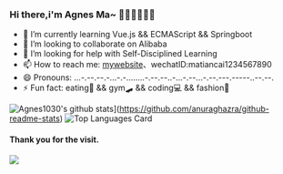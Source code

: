 ### Hi there,i'm Agnes Ma~ 🤏🏾🤩👩🏼‍💻


- 🌱 I’m currently learning Vue.js && ECMAScript && Springboot
- 👯 I’m looking to collaborate on Alibaba
- 🤔 I’m looking for help with Self-Disciplined Learning
- 📫 How to reach me: [mywebsite](https://agnesma.top/)、wechatID:matiancai1234567890
- 😄 Pronouns: \...\-\.-\-.--\.-.\..\-.-.\....\...\-\.-\-.--\.\.-\...\-.--\...\-\.-\-.--\-.--\---\..-\-.\--.
- ⚡ Fun fact: eating🥑 && gym🛹 && coding💻 && fashion👒

![Agnes1030's github stats](https://github-readme-stats.vercel.app/api?username=Agnes1030)](https://github.com/anuraghazra/github-readme-stats)
![Top Languages Card](https://github-readme-stats.vercel.app/api/top-langs/?username=Agnes1030)

#### Thank you for the visit.
![](http://profile-counter.glitch.me/evilbutcher/count.svg)
